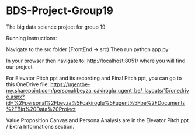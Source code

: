 # BDS-Project-Group19
The big data science project for group 19

Running instructions:

Navigate to the src folder (FrontEnd -> src)
Then run python app.py

In your browser then navigate to: http://localhost:8051/ where you will find our project

For Elevator Pitch ppt and its recording and Final Pitch ppt, you can go to this OneDrive file: https://ugentbe-my.sharepoint.com/personal/beyza_cakiroglu_ugent_be/_layouts/15/onedrive.aspx?id=%2Fpersonal%2Fbeyza%5Fcakiroglu%5Fugent%5Fbe%2FDocuments%2FBig%20Data%20Project 

Value Proposition Canvas and Persona Analysis are in the Elevator Pitch ppt / Extra Informations section.
